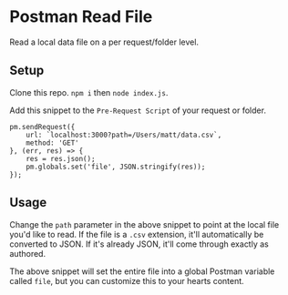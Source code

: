 # Postman Read File

Read a local data file on a per request/folder level.

## Setup

Clone this repo. `npm i` then `node index.js`.

Add this snippet to the `Pre-Request Script` of your request or folder.

```
pm.sendRequest({
    url: `localhost:3000?path=/Users/matt/data.csv`,
    method: 'GET'
}, (err, res) => {
    res = res.json();
    pm.globals.set('file', JSON.stringify(res));
});
```

## Usage

Change the `path` parameter in the above snippet to point at the local file you'd like to read. If the file is a `.csv` extension, it'll automatically be converted to JSON. If it's already JSON, it'll come through exactly as authored.

The above snippet will set the entire file into a global Postman variable called `file`, but you can customize this to your hearts content.

